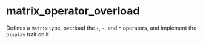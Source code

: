 # matrix_operator_overload
Defines a `Matrix` type, overload the `+`, `-`, and `*` operators, and implement the `Display` trait on it.
